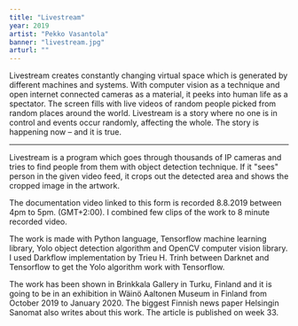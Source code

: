 ```yaml
---
title: "Livestream"
year: 2019
artist: "Pekko Vasantola"
banner: "livestream.jpg"
arturl: ""
---
```


Livestream creates constantly changing virtual space which is generated by
different machines and systems. With computer vision as a technique and open
internet connected cameras as a material, it peeks into human life as a
spectator. The screen fills with live videos of random people picked from random
places around the world. Livestream is a story where no one is in control and
events occur randomly, affecting the whole. The story is happening now – and it
is true.

***

Livestream is a program which goes through thousands of IP cameras and tries to
find people from them with object detection technique. If it "sees" person in
the given video feed, it crops out the detected area and shows the cropped image
in the artwork.

The documentation video linked to this form is recorded 8.8.2019 between 4pm to
5pm. (GMT+2:00). I combined few clips of the work to 8 minute recorded video.

The work is made with Python language, Tensorflow machine learning library, Yolo
object detection algorithm and OpenCV computer vision library. I used Darkflow
implementation by Trieu H. Trinh between Darknet and Tensorflow to get the Yolo
algorithm work with Tensorflow.

The work has been shown in Brinkkala Gallery in Turku, Finland and it is going
to be in an exhibition in Wäinö Aaltonen Museum in Finland from October 2019 to
January 2020. The biggest Finnish news paper Helsingin Sanomat also writes about
this work. The article is published on week 33.
